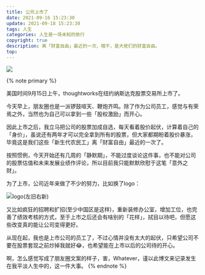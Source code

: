 ```yaml
---
title: 公司上市了
date: 2021-09-16 15:23:30
update: 2021-09-18 15:23:30
tags: 人生
categories: 人生是一场未知的旅行
copyright: true
description: 离「财富自由」最近的一次，哦不，是大佬们的财富自由。
top:
---
```


<img src="https://i.loli.net/2021/09/18/KhCfumNJxLsgXH8.jpg" >

{% note primary %}

美国时间9月15日上午，thoughtworks在纽约纳斯达克股票交易所上市了。

今天早上，朋友圈也是一派锣鼓喧天、鞭炮齐鸣。除了作为公司员工，感觉与有荣焉之外，当然也为自己可以拿到一些「股权激励」而开心。

因此上市之后，我立马把公司的股票加成自选，每天看着股价起伏，计算着自己的「身价」，虽说还有两年才可以完全拿到所有的股票，但大家都期盼着股价暴涨，毕竟这是我们这些「新生代农民工」离「财富自由」最近的一次了。

按照惯例，今天开始还有几周的「静默期」，不能过度谈论这件事，也不能对公司的股票估值和未来发展业绩作评论，所以目前我只能默默欣慰于这笔「意外之财」。

为了上市，公司近年来做了不少的努力，比如换了logo：

![logo(左旧右新)](https://i.loli.net/2021/09/22/jnJpbLr57h8eVM4.png)

又比如疯狂的招聘和扩招(至少中国区是这样)，重新装修办公室，增加工位，也完善了绩效考核的方式，至于上市之后还会有啥别的「花样」，拭目以待吧，但愿这些改变真的能让公司变得更好。

从现在起，我也是上市公司的员工了，不过心情并没有太大的起伏，只希望公司不要在股票套现之前炒掉我就好:joy:，也希望能在上市以后的公司待的开心。

啊，怎么感觉写成了朋友圈文案的样子，害，Whatever，谨以此博文来记录发生在我平淡人生中的，这一件大事。
{% endnote %}